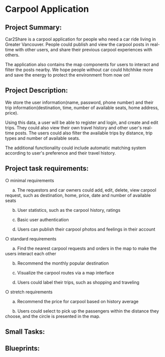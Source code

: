 # Carpool Application

## Project Summary: 

Car2Share is a carpool application for people who need a car ride living in Greater Vancouver. People could publish and view the carpool posts in real-time with other users, and share their previous carpool experiences with others. 

The application also contains the map components for users to interact and filter the posts nearby. We hope people without car could hitchhike more and save the energy to protect the environment from now on!

## Project Description: 
We store the user information(name, password, phone number) and their trip information(destination, time, number of available seats, home address, price). 

Using this data, a user will be able to register and login, and create and edit trips. They could also view their own travel history and other user's real-time posts. The users could also filter the available trips by distance, trip types and number of available seats.

The additional functionality could include automatic matching system according to user's preference and their travel history.

## Project task requirements:
○ minimal requirements 

  &nbsp;&nbsp;&nbsp;&nbsp;&nbsp;&nbsp;a. The requestors and car owners could add, edit, delete, view carpool request, such as destination, home, price, date and number of available seats
  
  &nbsp;&nbsp;&nbsp;&nbsp;&nbsp;&nbsp;b. User statistics, such as the carpool history, ratings
  
  &nbsp;&nbsp;&nbsp;&nbsp;&nbsp;&nbsp;c. Basic user authentication
  
  &nbsp;&nbsp;&nbsp;&nbsp;&nbsp;&nbsp;d. Users can publish their carpool photos and feelings in their account

○ standard requirements 

  &nbsp;&nbsp;&nbsp;&nbsp;&nbsp;&nbsp;a. Find the nearest carpool requests and orders in the map to make the users interact each other
  
  &nbsp;&nbsp;&nbsp;&nbsp;&nbsp;&nbsp;b. Recommend the monthly popular destination
  
  &nbsp;&nbsp;&nbsp;&nbsp;&nbsp;&nbsp;c. Visualize the carpool routes via a map interface
  
  &nbsp;&nbsp;&nbsp;&nbsp;&nbsp;&nbsp;d. Users could label their trips, such as shopping and traveling 

○ stretch requirements 

  &nbsp;&nbsp;&nbsp;&nbsp;&nbsp;&nbsp;a. Recommend the price for carpool based on history average
  
  &nbsp;&nbsp;&nbsp;&nbsp;&nbsp;&nbsp;b. Users could select to pick up the passengers within the distance they choose, and the circle is presented in the map.

## Small Tasks:

## Blueprints:
